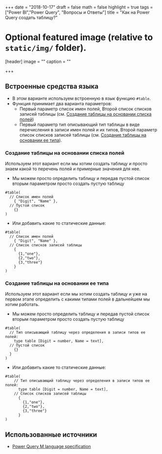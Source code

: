 +++
date = "2018-10-17"
draft = false
math = false
highlight = true
tags = ["Power BI","Power Query", "Вопросы и Ответы"]
title = "Как на Power Query создать таблицу?"
# Optional featured image (relative to `static/img/` folder).
[header]
image = ""
caption = ""

+++
## Встроенные средства языка

* В этом варианте используем встроенную в язык функцию `#table`.
* Функция принимает два варианта параметров:
  * Первый параметр список имен полей, Второй список списков записей таблицы (см. [Создание таблицы на основании списка полей](#fromFielList))
  * Первый параметр тип описывающий тип таблицы в виде перечисления в записи имен полей и их типов, Второй параметр список списков записей таблицы (см. [Создание таблицы на основании ее типа](#fromTableType)).  

<a name="fromFielList"></a>

### Создание таблицы на основании списка полей

Используем этот вариант если мы хотим создать таблицу и просто знаем какой то перечень полей и примерные значения для нее.


* Мы можем просто определить таблицу и передав пустой список вторым параметром просто создать пустую таблицу

```
#table(
  // Список имен полей 
    { "Digit", "Name" },
  // Пустой список
    {} 
)
```
* Или добавить какие то статические данные:

```
#table(
  // Список имен полей 
    { "Digit", "Name" },
  // Список списков записей таблицы
    {
      {1,"one"}, 
      {2,"two"}, 
      {3,"three"}
    } 
)
```

<a name="fromTableType"></a>

### Создание таблицы на основании ее типа

Используем этот вариант если мы хотим создать таблицу и уже на первом этапе определить с какими типами полей в дальнейшем мы хотим работать.

* Мы можем просто определить таблицу и передав пустой список вторым параметром просто создать пустую таблицу

```
#table(
  // Тип описывающий таблицу через определения в записи типов ее полей:
    type table [Digit = number, Name = text], 
  // Пустой список
    {}
  } 
)
```
* Или добавить какие то статические данные:

```
#table(
    // Тип описывающий таблицу через определения в записи типов ее полей:
      type table [Digit = number, Name = text], 
    // Список списков записей таблицы
      {
        {1,"one"}, 
        {2,"two"}, 
        {3,"three"}
      } 
)
```

## Использованные источники
* [Power Query M language specification](https://msdn.microsoft.com/en-us/query-bi/m/power-query-m-language-specification)
